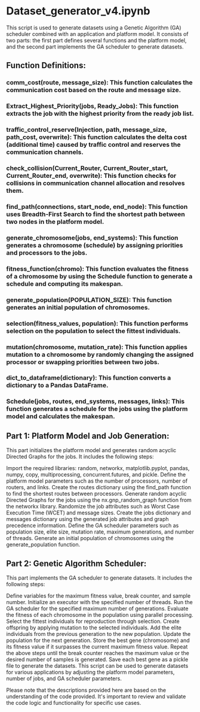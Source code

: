 # Dataset_generator_v4.ipynb

This script is used to generate datasets using a Genetic Algorithm (GA) scheduler combined with an application and platform model. It consists of two parts: the first part defines several functions and the platform model, and the second part implements the GA scheduler to generate datasets.

## Function Definitions:

### comm_cost(route, message_size): This function calculates the communication cost based on the route and message size.

### Extract_Highest_Priority(jobs, Ready_Jobs): This function extracts the job with the highest priority from the ready job list.

### traffic_control_reserve(Injection, path, message_size, path_cost, overwrite): This function calculates the delta cost (additional time) caused by traffic control and reserves the communication channels.

### check_collision(Current_Router, Current_Router_start, Current_Router_end, overwrite): This function checks for collisions in communication channel allocation and resolves them.

### find_path(connections, start_node, end_node): This function uses Breadth-First Search to find the shortest path between two nodes in the platform model.

### generate_chromosome(jobs, end_systems): This function generates a chromosome (schedule) by assigning priorities and processors to the jobs.

### fitness_function(chromo): This function evaluates the fitness of a chromosome by using the Schedule function to generate a schedule and computing its makespan.

### generate_population(POPULATION_SIZE): This function generates an initial population of chromosomes.

### selection(fitness_values, population): This function performs selection on the population to select the fittest individuals.

### mutation(chromosome, mutation_rate): This function applies mutation to a chromosome by randomly changing the assigned processor or swapping priorities between two jobs.

### dict_to_dataframe(dictionary): This function converts a dictionary to a Pandas DataFrame.

### Schedule(jobs, routes, end_systems, messages, links): This function generates a schedule for the jobs using the platform model and calculates the makespan.

## Part 1: Platform Model and Job Generation:

This part initializes the platform model and generates random acyclic Directed Graphs for the jobs. It includes the following steps:

Import the required libraries: random, networkx, matplotlib.pyplot, pandas, numpy, copy, multiprocessing, concurrent.futures, and pickle.
Define the platform model parameters such as the number of processors, number of routers, and links.
Create the routes dictionary using the find_path function to find the shortest routes between processors.
Generate random acyclic Directed Graphs for the jobs using the nx.gnp_random_graph function from the networkx library.
Randomize the job attributes such as Worst Case Execution Time (WCET) and message sizes.
Create the jobs dictionary and messages dictionary using the generated job attributes and graph precedence information.
Define the GA scheduler parameters such as population size, elite size, mutation rate, maximum generations, and number of threads.
Generate an initial population of chromosomes using the generate_population function.

## Part 2: Genetic Algorithm Scheduler:

This part implements the GA scheduler to generate datasets. It includes the following steps:

Define variables for the maximum fitness value, break counter, and sample number.
Initialize an executor with the specified number of threads.
Run the GA scheduler for the specified maximum number of generations.
Evaluate the fitness of each chromosome in the population using parallel processing.
Select the fittest individuals for reproduction through selection.
Create offspring by applying mutation to the selected individuals.
Add the elite individuals from the previous generation to the new population.
Update the population for the next generation.
Store the best gene (chromosome) and its fitness value if it surpasses the current maximum fitness value.
Repeat the above steps until the break counter reaches the maximum value or the desired number of samples is generated.
Save each best gene as a pickle file to generate the datasets.
This script can be used to generate datasets for various applications by adjusting the platform model parameters, number of jobs, and GA scheduler parameters.

Please note that the descriptions provided here are based on the understanding of the code provided. It's important to review and validate the code logic and functionality for specific use cases.

